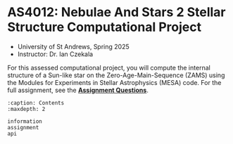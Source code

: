 # AS4012: Nebulae And Stars 2 Stellar Structure Computational Project
* University of St Andrews, Spring 2025
* Instructor: Dr. Ian Czekala

For this assessed computational project, you will compute the internal structure of a Sun-like star on the Zero-Age-Main-Sequence (ZAMS) using the Modules for Experiments in Stellar Astrophysics (MESA) code. For the full assignment, see the [**Assignment Questions**](assignment.md).


```{toctree}
:caption: Contents
:maxdepth: 2

information
assignment
api
```
